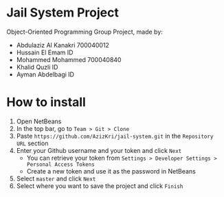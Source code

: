 # Jail System Project
Object-Oriented Programming Group Project, made by:


- Abdulaziz Al Kanakri    700040012
- Hussain El Emam         ID
- Mohammed Mohammed       700040840
- Khalid Quzli            ID
- Ayman Abdelbagi         ID

# How to install

1. Open NetBeans
2. In the top bar, go to `Team > Git > Clone`
3. Paste `https://github.com/AzizKri/jail-system.git` in the `Repository URL` section
4. Enter your Github username and your token and click `Next`
	- You can retrieve your token from `Settings > Developer Settings > Personal Access Tokens`
	- Create a new token and use it as the password in NetBeans
5. Select `master` and click `Next`
6. Select where you want to save the project and click `Finish`
